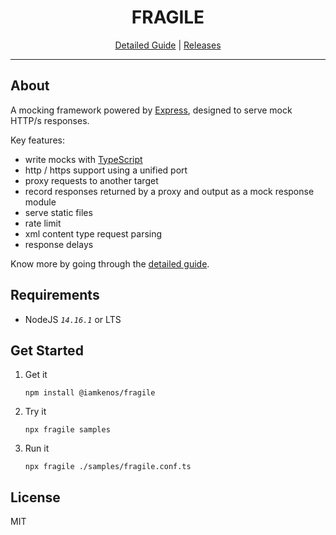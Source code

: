 <h1 align="center">FRAGILE</h1>

<p align="center">
  <a href="./docs/DETAILED_GUIDE.md">Detailed Guide</a> |
  <a href="./docs/RELEASES.md">Releases</a>
</p>

---

## About

A mocking framework powered by [Express](https://expressjs.com/), designed to serve mock HTTP/s responses.

Key features:

- write mocks with [TypeScript](https://www.typescriptlang.org/docs/handbook/modules.html)
- http / https support using a unified port
- proxy requests to another target
- record responses returned by a proxy and output as a mock response module
- serve static files
- rate limit
- xml content type request parsing
- response delays

Know more by going through the [detailed guide](./docs/DETAILED_GUIDE.md).

## Requirements

- NodeJS _`14.16.1`_ or LTS

## Get Started

1. Get it

   `npm install @iamkenos/fragile`

2. Try it

   `npx fragile samples`

3. Run it

   `npx fragile ./samples/fragile.conf.ts`

## License

MIT
